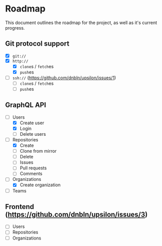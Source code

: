 # Roadmap

This document outlines the roadmap for the project, as well as it's current
progress.

## Git protocol support

- [x] `git://`
- [x] `http://`
    - [x] `clone`s / `fetch`es
    - [x] `push`es
- [ ] `ssh://` (https://github.com/dnbln/upsilon/issues/1)
    - [ ] `clone`s / `fetch`es
    - [ ] `push`es

## GraphQL API

- [ ] Users
    - [x] Create user
    - [x] Login
    - [ ] Delete users
- [ ] Repositories
    - [x] Create
    - [ ] Clone from mirror
    - [ ] Delete
    - [ ] Issues
    - [ ] Pull requests
    - [ ] Comments
- [ ] Organizations
    - [x] Create organization
- [ ] Teams

## Frontend (https://github.com/dnbln/upsilon/issues/3)
- [ ] Users
- [ ] Repositories
- [ ] Organizations
